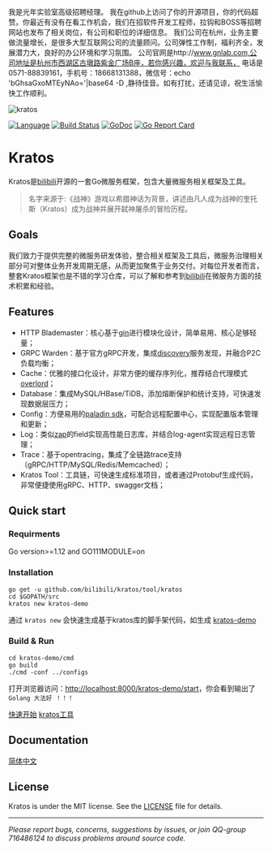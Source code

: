 我是光年实验室高级招聘经理。
我在github上访问了你的开源项目，你的代码超赞。你最近有没有在看工作机会，我们在招软件开发工程师，拉钩和BOSS等招聘网站也发布了相关岗位，有公司和职位的详细信息。
我们公司在杭州，业务主要做流量增长，是很多大型互联网公司的流量顾问。公司弹性工作制，福利齐全，发展潜力大，良好的办公环境和学习氛围。
公司官网是http://www.gnlab.com,公司地址是杭州市西湖区古墩路紫金广场B座，若你感兴趣，欢迎与我联系，
电话是0571-88839161，手机号：18668131388，微信号：echo 'bGhsaGxoMTEyNAo='|base64 -D ,静待佳音。如有打扰，还请见谅，祝生活愉快工作顺利。

![kratos](doc/img/kratos3.png)

[![Language](https://img.shields.io/badge/Language-Go-blue.svg)](https://golang.org/)
[![Build Status](https://travis-ci.org/bilibili/kratos.svg?branch=master)](https://travis-ci.org/bilibili/kratos)
[![GoDoc](https://godoc.org/github.com/bilibili/kratos?status.svg)](https://godoc.org/github.com/bilibili/kratos)
[![Go Report Card](https://goreportcard.com/badge/github.com/bilibili/kratos)](https://goreportcard.com/report/github.com/bilibili/kratos)

# Kratos

Kratos是[bilibili](https://www.bilibili.com)开源的一套Go微服务框架，包含大量微服务相关框架及工具。  

> 名字来源于:《战神》游戏以希腊神话为背景，讲述由凡人成为战神的奎托斯（Kratos）成为战神并展开弑神屠杀的冒险历程。

## Goals

我们致力于提供完整的微服务研发体验，整合相关框架及工具后，微服务治理相关部分可对整体业务开发周期无感，从而更加聚焦于业务交付。对每位开发者而言，整套Kratos框架也是不错的学习仓库，可以了解和参考到[bilibili](https://www.bilibili.com)在微服务方面的技术积累和经验。

## Features
* HTTP Blademaster：核心基于[gin](https://github.com/gin-gonic/gin)进行模块化设计，简单易用、核心足够轻量；
* GRPC Warden：基于官方gRPC开发，集成[discovery](https://github.com/bilibili/discovery)服务发现，并融合P2C负载均衡；
* Cache：优雅的接口化设计，非常方便的缓存序列化，推荐结合代理模式[overlord](https://github.com/bilibili/overlord)；
* Database：集成MySQL/HBase/TiDB，添加熔断保护和统计支持，可快速发现数据层压力；
* Config：方便易用的[paladin sdk](doc/wiki-cn/config.md)，可配合远程配置中心，实现配置版本管理和更新；
* Log：类似[zap](https://github.com/uber-go/zap)的field实现高性能日志库，并结合log-agent实现远程日志管理；
* Trace：基于opentracing，集成了全链路trace支持（gRPC/HTTP/MySQL/Redis/Memcached）；
* Kratos Tool：工具链，可快速生成标准项目，或者通过Protobuf生成代码，非常便捷使用gRPC、HTTP、swagger文档；

## Quick start

### Requirments

Go version>=1.12 and GO111MODULE=on

### Installation
```shell
go get -u github.com/bilibili/kratos/tool/kratos
cd $GOPATH/src
kratos new kratos-demo
```

通过 `kratos new` 会快速生成基于kratos库的脚手架代码，如生成 [kratos-demo](https://github.com/bilibili/kratos-demo) 

### Build & Run

```shell
cd kratos-demo/cmd
go build
./cmd -conf ../configs
```

打开浏览器访问：[http://localhost:8000/kratos-demo/start](http://localhost:8000/kratos-demo/start)，你会看到输出了`Golang 大法好 ！！！`

[快速开始](doc/wiki-cn/quickstart.md)  [kratos工具](doc/wiki-cn/kratos-tool.md)

## Documentation

[简体中文](doc/wiki-cn/summary.md)

## License
Kratos is under the MIT license. See the [LICENSE](./LICENSE) file for details.

-------------

*Please report bugs, concerns, suggestions by issues, or join QQ-group 716486124 to discuss problems around source code.*
